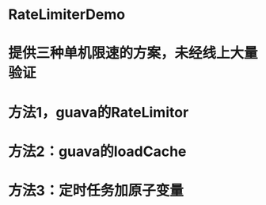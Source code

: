 # RateLimiterDemo
# 提供三种单机限速的方案，未经线上大量验证
# 方法1，guava的RateLimitor
# 方法2：guava的loadCache
# 方法3：定时任务加原子变量
